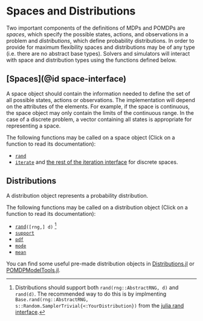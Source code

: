 # Spaces and Distributions

Two important components of the definitions of MDPs and POMDPs are *spaces*, which specify the possible states, actions, and observations in a problem and *distributions*, which define probability distributions. In order to provide for maximum flexibility spaces and distributions may be of any type (i.e. there are no abstract base types). Solvers and simulators will interact with space and distribution types using the functions defined below.

## [Spaces](@id space-interface)

A space object should contain the information needed to define the set of all possible states, actions or observations. The implementation will depend on the attributes of the elements. For example, if the space is continuous, the space object may only contain the limits of the continuous range. In the case of a discrete problem, a vector containing all states is appropriate for representing a space.

The following functions may be called on a space object (Click on a function to read its documentation):

- [`rand`](@ref)
- [`iterate`](https://docs.julialang.org/en/v1/manual/interfaces/#man-interface-iteration-1) and [the rest of the iteration interface](https://docs.julialang.org/en/v1/manual/interfaces/#man-interface-iteration-1) for discrete spaces.

## Distributions

A distribution object represents a probability distribution.

The following functions may be called on a distribution object (Click on a function to read its documentation):

- [`rand`](@ref)`([rng,] d)` [^1]
- [`support`](@ref)
- [`pdf`](@ref)
- [`mode`](@ref)
- [`mean`](@ref)

You can find some useful pre-made distribution objects in [Distributions.jl](https://github.com/JuliaStats/Distributions.jl) or [POMDPModelTools.jl](https://juliapomdp.github.io/POMDPModelTools.jl/latest/distributions.html).

[^1]: Distributions should support both `rand(rng::AbstractRNG, d)` and `rand(d)`. The recommended way to do this is by implmenting `Base.rand(rng::AbstractRNG, s::Random.SamplerTrivial{<:YourDistribution})` from the [julia rand interface](https://docs.julialang.org/en/v1/stdlib/Random/index.html#Generating-values-from-a-collection-1).
